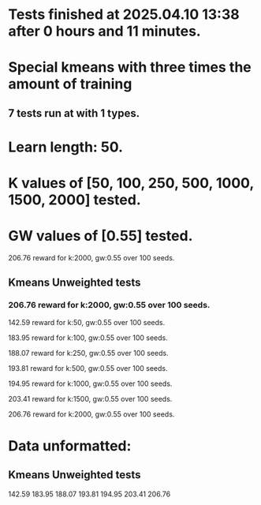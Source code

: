 # Tests finished at 2025.04.10 13:38 after 0 hours and 11 minutes.
# Special kmeans with three times the amount of training
## 7 tests run at with 1 types.
# Learn length: 50.
# K values of [50, 100, 250, 500, 1000, 1500, 2000] tested.
# GW values of [0.55] tested.

206.76 reward for k:2000, gw:0.55 over 100 seeds.


## Kmeans Unweighted tests
### 206.76 reward for k:2000, gw:0.55 over 100 seeds.

142.59 reward for k:50, gw:0.55 over 100 seeds.

183.95 reward for k:100, gw:0.55 over 100 seeds.

188.07 reward for k:250, gw:0.55 over 100 seeds.

193.81 reward for k:500, gw:0.55 over 100 seeds.

194.95 reward for k:1000, gw:0.55 over 100 seeds.

203.41 reward for k:1500, gw:0.55 over 100 seeds.

206.76 reward for k:2000, gw:0.55 over 100 seeds.


# Data unformatted:



## Kmeans Unweighted tests
142.59
183.95
188.07
193.81
194.95
203.41
206.76
